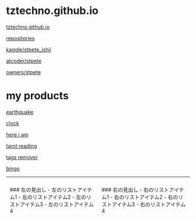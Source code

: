 # tztechno.github.io

[tztechno.github.io](https://tztechno.github.io)

[repositories](https://github.com/tztechno?tab=repositories)

[kaggle/stpete_ishii](https://www.kaggle.com/stpeteishii)

[atcoder/stpete](https://atcoder.jp/users/stpete)

[owners/stpete](https://kenkoooo.com/atcoder/#/lang)

# my products

[earthquake](https://tztechno.github.io/tz_js_20240217_leaflet/emap_now4.html)

[clock](https://tztechno.github.io/tz_html_20230222_clock/index3.html)

[here i am](https://tztechno.github.io/tz_js_20240301_map/trial3.html)

[tarot reading](https://app-tarrot-reading-mlnessbppgllzg2dns5pfc.streamlit.app/)

[tags remover](https://app-tags-remover-sbkxegmeb9kavsurgowb6d.streamlit.app/)

[bingo](https://tztechno.github.io/tz_atcoder_web/abc355c_bingo_js.html)

---

<div style="display: flex;">
  <div style="flex: 1; padding: 10px;">
    <!-- 左側のコンテンツ -->
    ### 左の見出し
    - 左のリストアイテム1
    - 左のリストアイテム2
    - 左のリストアイテム3
    - 左のリストアイテム4
  </div>
  <div style="flex: 1; padding: 10px;">
    <!-- 右側のコンテンツ -->
    ### 右の見出し
    - 右のリストアイテム1
    - 右のリストアイテム2
    - 右のリストアイテム3
    - 右のリストアイテム4
  </div>
</div>
